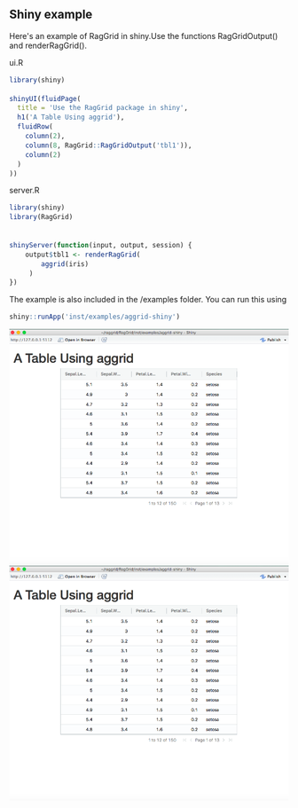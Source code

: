 ## Shiny example

Here's an example of RagGrid in shiny.Use the functions RagGridOutput() and renderRagGrid().

ui.R
```r
library(shiny)

shinyUI(fluidPage(
  title = 'Use the RagGrid package in shiny',
  h1('A Table Using aggrid'),
  fluidRow(
    column(2),
    column(8, RagGrid::RagGridOutput('tbl1')),
    column(2)
  )
))

```

server.R
```r
library(shiny)
library(RagGrid)


shinyServer(function(input, output, session) {
    output$tbl1 <- renderRagGrid(
        aggrid(iris)
     )
})
```

The example is also included in the /examples folder.
You can run this using

```r
shiny::runApp('inst/examples/aggrid-shiny')
```

![](assets/shiny-example.png)
![](/assets/shiny-example.png)